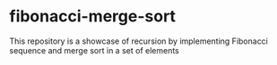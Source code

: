 # fibonacci-merge-sort
This repository is a showcase of recursion by implementing Fibonacci sequence and merge sort in a set of elements
